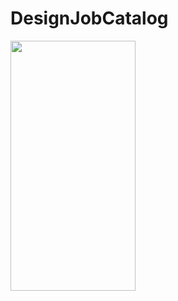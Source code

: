 # DesignJobCatalog

<img src="https://github.com/aleksandr-hrankin/pictures/blob/main/design_job_catalog.gif" width="200" height="400"/>

